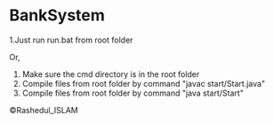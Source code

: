 # BankSystem


1.Just run run.bat from root folder

   Or,

1. Make sure the cmd directory is in the root folder
2. Compile files from root folder by command "javac start/Start.java"
3. Compile files from root folder by command "java start/Start"



©Rashedul_ISLAM
